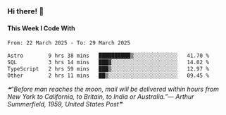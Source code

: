 ### Hi there! 👋

#### This Week I Code With
<!--START_SECTION:waka-->

```txt
From: 22 March 2025 - To: 29 March 2025

Astro        9 hrs 38 mins   ██████████▒░░░░░░░░░░░░░░   41.70 %
SQL          3 hrs 14 mins   ███▓░░░░░░░░░░░░░░░░░░░░░   14.02 %
TypeScript   2 hrs 59 mins   ███▒░░░░░░░░░░░░░░░░░░░░░   12.97 %
Other        2 hrs 11 mins   ██▒░░░░░░░░░░░░░░░░░░░░░░   09.45 %
```

<!--END_SECTION:waka-->

<!--STARTS_HERE_QUOTE_README-->
<i>❝“Before man reaches the moon, mail will be delivered within hours from New York to California, to Britain, to India or Australia.”— Arthur Summerfield, 1959, United States Post❞</i>
<!--ENDS_HERE_QUOTE_README-->
